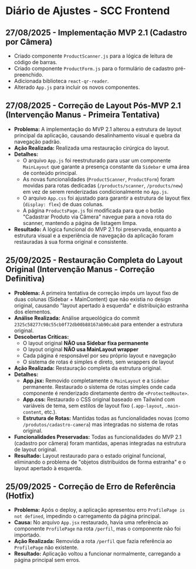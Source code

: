# Diário de Ajustes - SCC Frontend

## 27/08/2025 - Implementação MVP 2.1 (Cadastro por Câmera)
- Criado componente `ProductScanner.js` para a lógica de leitura de código de barras.
- Criado componente `ProductForm.js` para o formulário de cadastro pré-preenchido.
- Adicionada biblioteca `react-qr-reader`.
- Alterado `App.js` para incluir os novos componentes.

## 27/08/2025 - Correção de Layout Pós-MVP 2.1 (Intervenção Manus - Primeira Tentativa)
- **Problema:** A implementação do MVP 2.1 alterou a estrutura de layout principal da aplicação, causando desalinhamento visual e quebra da navegação padrão.
- **Ação Realizada:** Realizada uma restauração cirúrgica do layout.
- **Detalhes:**
  - O arquivo `App.js` foi reestruturado para usar um componente `MainLayout` que garante a presença constante da `Sidebar` e uma área de conteúdo principal.
  - As novas funcionalidades (`ProductScanner`, `ProductForm`) foram movidas para rotas dedicadas (`/products/scanner`, `/products/new`) em vez de serem renderizadas condicionalmente no `App.js`.
  - O arquivo `App.css` foi ajustado para garantir a estrutura de layout flex (`display: flex`) de duas colunas.
  - A página `ProductsPage.js` foi modificada para que o botão "Cadastrar Produto via Câmera" navegue para a nova rota do scanner, mantendo a página de listagem limpa.
- **Resultado:** A lógica funcional do MVP 2.1 foi preservada, enquanto a estrutura visual e a experiência de navegação da aplicação foram restauradas à sua forma original e consistente.

## 25/09/2025 - Restauração Completa do Layout Original (Intervenção Manus - Correção Definitiva)
- **Problema:** A primeira tentativa de correção impôs um layout fixo de duas colunas (Sidebar + MainContent) que não existia no design original, causando "layout apertado à esquerda" e distribuição estranha dos elementos.
- **Análise Realizada:** Análise arqueológica do commit `2325c58277c98c55cb0f72db00b88167ab90cab8` para entender a estrutura original.
- **Descobertas Críticas:**
  - O layout original **NÃO usa Sidebar fixa permanente**
  - O layout original **NÃO usa MainLayout wrapper**
  - Cada página é responsável por seu próprio layout e navegação
  - O sistema de rotas é simples e direto, sem wrappers de layout
- **Ação Realizada:** Restauração completa da estrutura original.
- **Detalhes:**
  - **App.jsx:** Removido completamente o `MainLayout` e a `Sidebar` permanente. Restaurado o sistema de rotas simples onde cada componente é renderizado diretamente dentro de `<ProtectedRoute>`.
  - **App.css:** Restaurado o CSS original baseado em Tailwind com variáveis de tema, sem estilos de layout fixo (`.app-layout`, `.main-content`, etc.).
  - **Estrutura de Rotas:** Mantidas todas as funcionalidades novas (como `/produtos/cadastro-camera`) mas integradas no sistema de rotas original.
- **Funcionalidades Preservadas:** Todas as funcionalidades do MVP 2.1 (cadastro por câmera) foram mantidas, apenas integradas na estrutura de layout original.
- **Resultado:** Layout restaurado para o estado original funcional, eliminando o problema de "objetos distribuídos de forma estranha" e o layout apertado à esquerda.

## 25/09/2025 - Correção de Erro de Referência (Hotfix)
- **Problema:** Após o deploy, a aplicação apresentou erro `ProfilePage is not defined`, impedindo o carregamento da página principal.
- **Causa:** No arquivo `App.jsx` restaurado, havia uma referência ao componente `ProfilePage` na rota `/perfil`, mas o componente não foi importado.
- **Ação Realizada:** Removida a rota `/perfil` que fazia referência ao `ProfilePage` não existente.
- **Resultado:** Aplicação voltou a funcionar normalmente, carregando a página principal sem erros.

